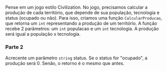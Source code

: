 Pense em um jogo estilo Civilization. No jogo, precisamos calcular a produção de cada território, que depende de sua população, tecnologia e status (ocupado ou não). Para isso, criamos uma função `CalcularProducao`, que retorna um `int` representando a produção de um território. A função recebe 2 parâmetros: um `int` populacao e um `int` tecnologia. A produção será igual a população x tecnologia.

### Parte 2

Acrecente um parâmetro  `string` status. Se o status for "ocupado", a produção será 0. Senão, o retorno é o mesmo que antes.
